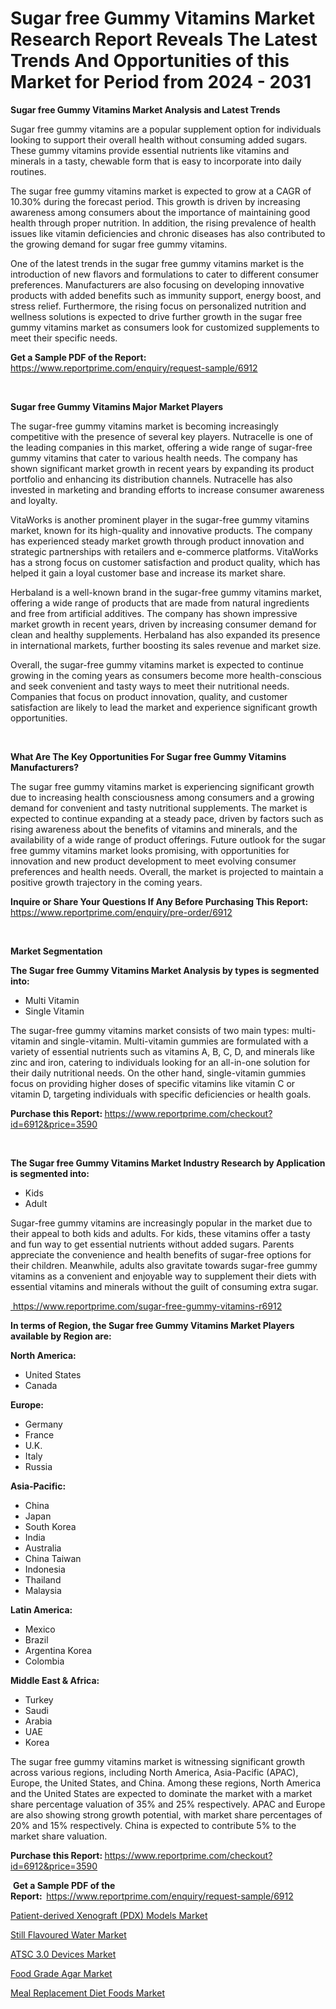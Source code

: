 <p><h1>Sugar free Gummy Vitamins Market Research Report Reveals The Latest Trends And Opportunities of this Market for Period from 2024 - 2031</h1></p><p><strong>Sugar free Gummy Vitamins Market Analysis and Latest Trends</strong></p>
<p><p>Sugar free gummy vitamins are a popular supplement option for individuals looking to support their overall health without consuming added sugars. These gummy vitamins provide essential nutrients like vitamins and minerals in a tasty, chewable form that is easy to incorporate into daily routines.</p><p>The sugar free gummy vitamins market is expected to grow at a CAGR of 10.30% during the forecast period. This growth is driven by increasing awareness among consumers about the importance of maintaining good health through proper nutrition. In addition, the rising prevalence of health issues like vitamin deficiencies and chronic diseases has also contributed to the growing demand for sugar free gummy vitamins.</p><p>One of the latest trends in the sugar free gummy vitamins market is the introduction of new flavors and formulations to cater to different consumer preferences. Manufacturers are also focusing on developing innovative products with added benefits such as immunity support, energy boost, and stress relief. Furthermore, the rising focus on personalized nutrition and wellness solutions is expected to drive further growth in the sugar free gummy vitamins market as consumers look for customized supplements to meet their specific needs.</p></p>
<p><strong>Get a Sample PDF of the Report:&nbsp;</strong> <a href="https://www.reportprime.com/enquiry/request-sample/6912">https://www.reportprime.com/enquiry/request-sample/6912</a></p>
<p>&nbsp;</p>
<p><strong>Sugar free Gummy Vitamins Major Market Players</strong></p>
<p><p>The sugar-free gummy vitamins market is becoming increasingly competitive with the presence of several key players. Nutracelle is one of the leading companies in this market, offering a wide range of sugar-free gummy vitamins that cater to various health needs. The company has shown significant market growth in recent years by expanding its product portfolio and enhancing its distribution channels. Nutracelle has also invested in marketing and branding efforts to increase consumer awareness and loyalty.</p><p>VitaWorks is another prominent player in the sugar-free gummy vitamins market, known for its high-quality and innovative products. The company has experienced steady market growth through product innovation and strategic partnerships with retailers and e-commerce platforms. VitaWorks has a strong focus on customer satisfaction and product quality, which has helped it gain a loyal customer base and increase its market share.</p><p>Herbaland is a well-known brand in the sugar-free gummy vitamins market, offering a wide range of products that are made from natural ingredients and free from artificial additives. The company has shown impressive market growth in recent years, driven by increasing consumer demand for clean and healthy supplements. Herbaland has also expanded its presence in international markets, further boosting its sales revenue and market size.</p><p>Overall, the sugar-free gummy vitamins market is expected to continue growing in the coming years as consumers become more health-conscious and seek convenient and tasty ways to meet their nutritional needs. Companies that focus on product innovation, quality, and customer satisfaction are likely to lead the market and experience significant growth opportunities.</p></p>
<p>&nbsp;</p>
<p><strong>What Are The Key Opportunities For Sugar free Gummy Vitamins Manufacturers?</strong></p>
<p><p>The sugar free gummy vitamins market is experiencing significant growth due to increasing health consciousness among consumers and a growing demand for convenient and tasty nutritional supplements. The market is expected to continue expanding at a steady pace, driven by factors such as rising awareness about the benefits of vitamins and minerals, and the availability of a wide range of product offerings. Future outlook for the sugar free gummy vitamins market looks promising, with opportunities for innovation and new product development to meet evolving consumer preferences and health needs. Overall, the market is projected to maintain a positive growth trajectory in the coming years.</p></p>
<p><strong>Inquire or Share Your Questions If Any Before Purchasing This Report:</strong> <a href="https://www.reportprime.com/enquiry/pre-order/6912">https://www.reportprime.com/enquiry/pre-order/6912</a></p>
<p>&nbsp;</p>
<p><strong>Market Segmentation</strong></p>
<p><strong>The Sugar free Gummy Vitamins Market Analysis by types is segmented into:</strong></p>
<p><ul><li>Multi Vitamin</li><li>Single Vitamin</li></ul></p>
<p><p>The sugar-free gummy vitamins market consists of two main types: multi-vitamin and single-vitamin. Multi-vitamin gummies are formulated with a variety of essential nutrients such as vitamins A, B, C, D, and minerals like zinc and iron, catering to individuals looking for an all-in-one solution for their daily nutritional needs. On the other hand, single-vitamin gummies focus on providing higher doses of specific vitamins like vitamin C or vitamin D, targeting individuals with specific deficiencies or health goals.</p></p>
<p><strong>Purchase this Report:&nbsp;</strong><a href="https://www.reportprime.com/checkout?id=6912&price=3590">https://www.reportprime.com/checkout?id=6912&price=3590</a></p>
<p>&nbsp;</p>
<p><strong>The Sugar free Gummy Vitamins Market Industry Research by Application is segmented into:</strong></p>
<p><ul><li>Kids</li><li>Adult</li></ul></p>
<p><p>Sugar-free gummy vitamins are increasingly popular in the market due to their appeal to both kids and adults. For kids, these vitamins offer a tasty and fun way to get essential nutrients without added sugars. Parents appreciate the convenience and health benefits of sugar-free options for their children. Meanwhile, adults also gravitate towards sugar-free gummy vitamins as a convenient and enjoyable way to supplement their diets with essential vitamins and minerals without the guilt of consuming extra sugar.</p></p>
<p><a href="https://www.reportprime.com/sugar-free-gummy-vitamins-r6912">&nbsp;https://www.reportprime.com/sugar-free-gummy-vitamins-r6912</a></p>
<p><strong>In terms of Region, the Sugar free Gummy Vitamins Market Players available by Region are:</strong></p>
<p>
    <p> <strong> North America: </strong>
        <ul>
            <li>United States</li>
            <li>Canada</li>
        </ul>
        </p> 
    <p> <strong> Europe: </strong>
        <ul>
            <li>Germany</li>
            <li>France</li>
            <li>U.K.</li>
            <li>Italy</li>
            <li>Russia</li>
        </ul>
        </p> 
    <p> <strong> Asia-Pacific: </strong>
        <ul>
            <li>China</li>
            <li>Japan</li>
            <li>South Korea</li>
            <li>India</li>
            <li>Australia</li>
            <li>China Taiwan</li>
            <li>Indonesia</li>
            <li>Thailand</li>
            <li>Malaysia</li>
        </ul>
        </p> 
    <p> <strong> Latin America: </strong>
        <ul>
            <li>Mexico</li>
            <li>Brazil</li>
            <li>Argentina Korea</li>
            <li>Colombia</li>
        </ul>
        </p> 
    <p> <strong> Middle East & Africa: </strong>
        <ul>
            <li>Turkey</li>
            <li>Saudi</li>
            <li>Arabia</li>
            <li>UAE</li>
            <li>Korea</li>
        </ul>
    </p>
    </p>
<p><p>The sugar free gummy vitamins market is witnessing significant growth across various regions, including North America, Asia-Pacific (APAC), Europe, the United States, and China. Among these regions, North America and the United States are expected to dominate the market with a market share percentage valuation of 35% and 25% respectively. APAC and Europe are also showing strong growth potential, with market share percentages of 20% and 15% respectively. China is expected to contribute 5% to the market share valuation.</p></p>
<p><strong>Purchase this Report: </strong><a href="https://www.reportprime.com/checkout?id=6912&price=3590">https://www.reportprime.com/checkout?id=6912&price=3590</a></p>
<p>&nbsp;<strong>Get a Sample PDF of the Report:&nbsp;&nbsp;</strong><a href="https://www.reportprime.com/enquiry/request-sample/6912">https://www.reportprime.com/enquiry/request-sample/6912</a></p>
<p><strong></strong></p>
<p><p><a href="https://www.linkedin.com/pulse/strategic-insights-global-patient-derived-xenograft-pdx-models-0lqbf">Patient-derived Xenograft (PDX) Models Market</a></p><p><a href="https://issuu.com/reportprime-2/docs/still-flavoured-water-market-size-2030.pptx">Still Flavoured Water Market</a></p><p><a href="https://medium.com/@akshatreportprime/exploring-atsc-3-0-436cbda4e627">ATSC 3.0 Devices Market</a></p><p><a href="https://github.com/provorikovar/Market-Research-Report-List-5/blob/main/food-grade-agar-market.md">Food Grade Agar Market</a></p><p><a href="https://github.com/angelajermaine/Market-Research-Report-List-4/blob/main/meal-replacement-diet-foods-market.md">Meal Replacement Diet Foods Market</a></p></p>